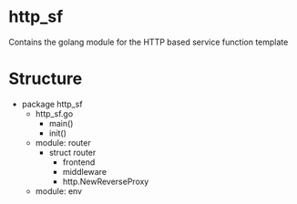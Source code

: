 # http_sf
Contains the golang module for the HTTP based service function template

# Structure
* package http_sf 
  * http_sf.go
    * main()
    * init()
  * module: router
    * struct router
      * frontend
      * middleware
      * http.NewReverseProxy
  * module: env
